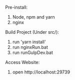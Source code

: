 Pre-install:
1) Node, npm and yarn
2) nginx

Build Project (Under src/):
1) run 'yarn install'
2) run nginxRun.bat
3) run runGulpDev.bat

Access Website:
1) open http://localhost:29739